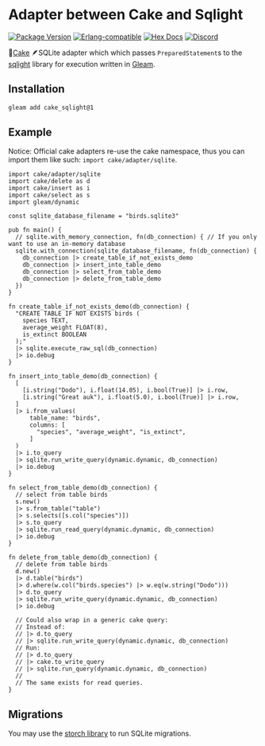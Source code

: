 # Adapter between Cake and Sqlight

[![Package <a href="https://github.com/inoas/gleam-cake-sqlight/releases"><img src="https://img.shields.io/github/release/inoas/gleam-cake-sqlight" alt="GitHub release"></a> Version](https://img.shields.io/hexpm/v/cake_sqlight)](https://hex.pm/packages/cake_sqlight)
[![Erlang-compatible](https://img.shields.io/badge/target-erlang-b83998)](https://www.erlang.org/)
[![Hex Docs](https://img.shields.io/badge/hex-docs-ffaff3)](https://hexdocs.pm/cake_sqlight/)
[![Discord](https://img.shields.io/discord/768594524158427167?label=discord%20chat&amp;color=5865F2)](https://discord.gg/Fm8Pwmy)

<!--
[![CI Test](https://github.com/inoas/gleam-cake-sqlight/actions/workflows/test.yml/badge.svg?branch=main&amp;event=push)](https://github.com/inoas/gleam-cake-sqlight/actions/workflows/test.yml)
-->

🎂[Cake](http://hex.pm/packages/cake) 🪶SQLite adapter which which passes `PreparedStatement`s to the [sqlight](http://hex.pm/packages/sqlight) library for execution written in [Gleam](https://gleam.run/).

## Installation

```sh
gleam add cake_sqlight@1
```

## Example

Notice: Official cake adapters re-use the cake namespace, thus you can import them like
such: `import cake/adapter/sqlite`.

```gleam
import cake/adapter/sqlite
import cake/delete as d
import cake/insert as i
import cake/select as s
import gleam/dynamic

const sqlite_database_filename = "birds.sqlite3"

pub fn main() {
  // sqlite.with_memory_connection, fn(db_connection) { // If you only want to use an in-memory database
  sqlite.with_connection(sqlite_database_filename, fn(db_connection) {
    db_connection |> create_table_if_not_exists_demo
    db_connection |> insert_into_table_demo
    db_connection |> select_from_table_demo
    db_connection |> delete_from_table_demo
  })
}

fn create_table_if_not_exists_demo(db_connection) {
  "CREATE TABLE IF NOT EXISTS birds (
    species TEXT,
    average_weight FLOAT(8),
    is_extinct BOOLEAN
  );"
  |> sqlite.execute_raw_sql(db_connection)
  |> io.debug
}

fn insert_into_table_demo(db_connection) {
  [
    [i.string("Dodo"), i.float(14.05), i.bool(True)] |> i.row,
    [i.string("Great auk"), i.float(5.0), i.bool(True)] |> i.row,
  ]
  |> i.from_values(
      table_name: "birds",
      columns: [
        "species", "average_weight", "is_extinct",
      ]
  )
  |> i.to_query
  |> sqlite.run_write_query(dynamic.dynamic, db_connection)
  |> io.debug
}

fn select_from_table_demo(db_connection) {
  // select from table birds
  s.new()
  |> s.from_table("table")
  |> s.selects([s.col("species")])
  |> s.to_query
  |> sqlite.run_read_query(dynamic.dynamic, db_connection)
  |> io.debug
}

fn delete_from_table_demo(db_connection) {
  // delete from table birds
  d.new()
  |> d.table("birds")
  |> d.where(w.col("birds.species") |> w.eq(w.string("Dodo")))
  |> d.to_query
  |> sqlite.run_write_query(dynamic.dynamic, db_connection)
  |> io.debug

  // Could also wrap in a generic cake query:
  // Instead of:
  // |> d.to_query
  // |> sqlite.run_write_query(dynamic.dynamic, db_connection)
  // Run:
  // |> d.to_query
  // |> cake.to_write_query
  // |> sqlite.run_query(dynamic.dynamic, db_connection)
  //
  // The same exists for read queries.
}
```

## Migrations

You may use the [storch library](http://hex.pm/packages/storch) to run SQLite
migrations.
